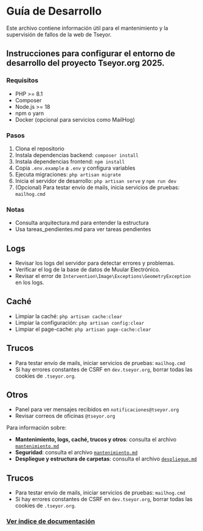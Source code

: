# Guía de Desarrollo

Este archivo contiene información útil para el mantenimiento y la supervisión de fallos de la web de Tseyor.

## Instrucciones para configurar el entorno de desarrollo del proyecto Tseyor.org 2025.

### Requisitos
- PHP >= 8.1
- Composer
- Node.js >= 18
- npm o yarn
- Docker (opcional para servicios como MailHog)

### Pasos
1. Clona el repositorio
2. Instala dependencias backend: `composer install`
3. Instala dependencias frontend: `npm install`
4. Copia `.env.example` a `.env` y configura variables
5. Ejecuta migraciones: `php artisan migrate`
6. Inicia el servidor de desarrollo: `php artisan serve` y `npm run dev`
7. (Opcional) Para testar envío de mails, inicia servicios de pruebas: `mailhog.cmd`

### Notas
- Consulta arquitectura.md para entender la estructura
- Usa tareas_pendientes.md para ver tareas pendientes

## Logs

*   Revisar los logs del servidor para detectar errores y problemas.
*   Verificar el log de la base de datos de Muular Electrónico.
*   Revisar el error de `Intervention\Image\Exceptions\GeometryException` en los logs.

## Caché

*   Limpiar la caché: `php artisan cache:clear`
*   Limpiar la configuración: `php artisan config:clear`
*   Limpiar el page-cache: `php artisan page-cache:clear`

## Trucos

*   Para testar envío de mails, iniciar servicios de pruebas: `mailhog.cmd`
*   Si hay errores constantes de CSRF en `dev.tseyor.org`, borrar todas las cookies de `.tseyor.org`.

## Otros

*   Panel para ver mensajes recibidos en `notificaciones@tseyor.org`
*   Revisar correos de oficinas `@tseyor.org`

Para información sobre:
- **Mantenimiento, logs, caché, trucos y otros**: consulta el archivo [`mantenimiento.md`](./mantenimiento.md)
- **Seguridad**: consulta el archivo [`mantenimiento.md`](./mantenimiento.md)
- **Despliegue y estructura de carpetas**: consulta el archivo [`despliegue.md`](./despliegue.md)

## Trucos

*   Para testar envío de mails, iniciar servicios de pruebas: `mailhog.cmd`
*   Si hay errores constantes de CSRF en `dev.tseyor.org`, borrar todas las cookies de `.tseyor.org`.

### [Ver índice de documentación](./index.md)
